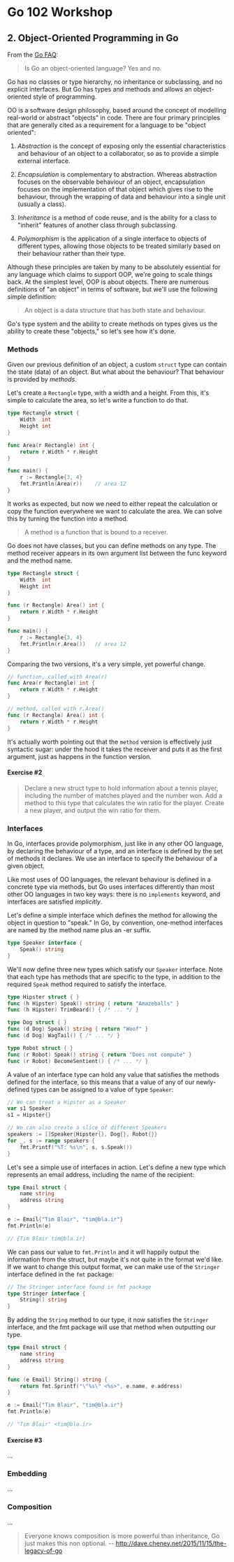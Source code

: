 # Go 102 Workshop

## 2. Object-Oriented Programming in Go

From the [Go FAQ](https://golang.org/doc/faq#Is_Go_an_object-oriented_language):

> Is Go an object-oriented language?  Yes and no.

Go has no classes or type hierarchy, no inheritance or subclassing, and
no explicit interfaces. But Go has types and methods and allows an
object-oriented style of programming.

OO is a software design philosophy, based around the concept of modelling
real-world or abstract "objects" in code.  There are four primary principles
that are generally cited as a requirement for a language to be "object
oriented":

1. *Abstraction* is the concept of exposing only the essential characteristics
   and behaviour of an object to a collaborator, so as to provide a simple
   external interface.

1. *Encapsulation* is complementary to abstraction.  Whereas abstraction
   focuses on the observable behaviour of an object, encapsulation focuses on
   the implementation of that object which gives rise to the behaviour, through
   the wrapping of data and behaviour into a single unit (usually a class).

1. *Inheritance* is a method of code reuse, and is the ability for a class to
   "inherit" features of another class through subclassing.

1. *Polymorphism* is the application of a single interface to objects of
   different types, allowing those objects to be treated similarly based on
   their behaviour rather than their type.

Although these principles are taken by many to be absolutely essential for any
language which claims to support OOP, we're going to scale things back.  At the
simplest level, OOP is about objects.  There are numerous definitions of "an
object" in terms of software, but we'll use the following simple definition:

> An object is a data structure that has both state and behaviour.

Go's type system and the ability to create methods on types gives us the
ability to create these "objects," so let's see how it's done.


### Methods

Given our previous definition of an object, a custom `struct` type can contain
the state (data) of an object.  But what about the behaviour?  That behaviour
is provided by _methods_.

Let's create a `Rectangle` type, with a width and a height. From this, it's
simple to calculate the area, so let's write a function to do that.

```go
type Rectangle struct {
	Width  int
	Height int
}

func Area(r Rectangle) int {
	return r.Width * r.Height
}

func main() {
	r := Rectangle{3, 4}
	fmt.Println(Area(r))    // area 12
}
```

It works as expected, but now we need to either repeat the calculation or copy
the function everywhere we want to calculate the area.  We can solve this by
turning the function into a method.

> A method is a function that is bound to a receiver.

Go does not have classes, but you can define methods on any type.  The method
receiver appears in its own argument list between the func keyword and the
method name.

```go
type Rectangle struct {
	Width  int
	Height int
}

func (r Rectangle) Area() int {
	return r.Width * r.Height
}

func main() {
	r := Rectangle{3, 4}
	fmt.Println(r.Area())   // area 12
}
```

Comparing the two versions, it's a very simple, yet powerful change.

```go
// function, called with Area(r)
func Area(r Rectangle) int {
	return r.Width * r.Height
}

// method, called with r.Area()
func (r Rectangle) Area() int {
	return r.Width * r.Height
}
```

It's actually worth pointing out that the `method` version is effectively just
syntactic sugar: under the hood it takes the receiver and puts it as the first
argument, just as happens in the function version.

#### Exercise #2

> Declare a new struct type to hold information about a tennis player,
> including the number of matches played and the number won.  Add a method to
> this type that calculates the win ratio for the player.  Create a new player,
> and output the win ratio for them.


### Interfaces

In Go, interfaces provide polymorphism, just like in any other OO language, by
declaring the behaviour of a type, and an interface is defined by the set of
methods it declares.  We use an interface to specify the behaviour of a given
object.

Like most uses of OO languages, the relevant behaviour is defined in a concrete
type via methods, but Go uses interfaces differently than most other OO
languages in two key ways: there is no `implements` keyword, and interfaces are
satisfied _implicitly_.

Let's define a simple interface which defines the method for allowing the
object in question to "speak." In Go, by convention, one-method interfaces are
named by the method name plus an -er suffix.

```go
type Speaker interface {
	Speak() string
}
```

We'll now define three new types which satisfy our `Speaker` interface.  Note
that each type has methods that are specific to the type, in addition to the
required `Speak` method required to satisfy the interface.

```go
type Hipster struct { }
func (h Hipster) Speak() string { return "Amazeballs" }
func (h Hipster) TrimBeard() { /* ... */ }

type Dog struct { }
func (d Dog) Speak() string { return "Woof" }
func (d Dog) WagTail() { /* ... */ }

type Robot struct { }
func (r Robot) Speak() string { return "Does not compute" }
func (r Robot) BecomeSentient() { /* ... */ }
```

A value of an interface type can hold any value that satisfies the methods
defined for the interface, so this means that a value of any of our
newly-defined types can be assigned to a value of type `Speaker`:

```go
// We can treat a Hipster as a Speaker
var s1 Speaker
s1 = Hipster{}

// We can also create a slice of different Speakers
speakers := []Speaker{Hipster{}, Dog{}, Robot{}}
for _, s := range speakers {
	fmt.Printf("%T: %s\n", s, s.Speak())
}
```

Let's see a simple use of interfaces in action.  Let's define a new type which
represents an email address, including the name of the recipient:

```go
type Email struct {
	name string
	address string
}

e := Email{"Tim Blair", "tim@bla.ir"}
fmt.Println(e)

// {Tim Blair tim@bla.ir}
```

We can pass our value to `fmt.Println` and it will happily output the
information from the struct, but maybe it's not quite in the format we'd like.
If we want to change this output format, we can make use of the `Stringer`
interface defined in the `fmt` package:

```go
// The Stringer interface found in fmt package
type Stringer interface {
	String() string
}
```

By adding the `String` method to our type, it now satisfies the `Stringer`
interface, and the fmt package will use that method when outputting our type.

```go
type Email struct {
	name string
	address string
}

func (e Email) String() string {
	return fmt.Sprintf("\"%s\" <%s>", e.name, e.address)
}

e := Email{"Tim Blair", "tim@bla.ir"}
fmt.Println(e)

// "Tim Blair" <tim@bla.ir>
```

#### Exercise #3

...


### Embedding

...

### Composition

...

> Everyone knows composition is more powerful than inheritance, Go just makes
> this non optional.
-- http://dave.cheney.net/2015/11/15/the-legacy-of-go
